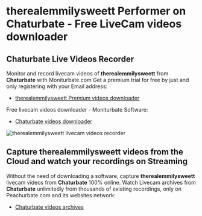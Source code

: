 # therealemmilysweett Performer on Chaturbate - Free LiveCam videos downloader

## Chaturbate Live Videos Recorder

Monitor and record livecam videos of **therealemmilysweett** from **Chaturbate** with Moniturbate.com
Get a premium trial for free by just and only registering with your Email address:
* [therealemmilysweett Premium videos downloader](https://moniturbate.com/request-demo-licence-key.html)

Free livecam videos downloader - Moniturbate Software:
* [Chaturbate videos downloader](https://moniturbate.com/moniturbate-download-software.html)

![therealemmilysweett livecam videos recorder](https://peachurnet.com/templates/moniturbate-software.png)


## Capture therealemmilysweett videos from the Cloud and watch your recordings on Streaming

Without the need of downloading a software, capture **therealemmilysweett** livecam videos from **Chaturbate** 100% online.
Watch Livecam archives from **Chaturbate** unlimitedly from thousands of existing recordings, only on Peachurbate.com and its websites network:
* [Chaturbate videos archives](https://peachurnet.com/)